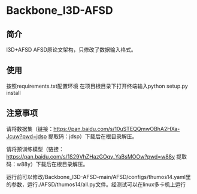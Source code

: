 # Backbone_I3D-AFSD
## 简介
I3D+AFSD AFSD原论文架构，只修改了数据输入格式。

## 使用
按照requirements.txt配置环境
在项目根目录下打开终端输入python setup.py install

## 注意事项

请将数据集（链接：https://pan.baidu.com/s/10uSTEQQmwOBhA2HXa-Jcuw?pwd=jdsp 提取码：jdsp）下载后在根目录解压。

请将预训练模型（链接：https://pan.baidu.com/s/1S29VhZHazGOqy_YaBsMOOw?pwd=w88y 提取码：w88y）下载后在根目录解压。

运行前可以修改/Backbone_I3D-AFSD-main/AFSD/configs/thumos14.yaml里的参数，运行./AFSD/thumos14/all.py文件。经测试可以在linux多卡机上运行

